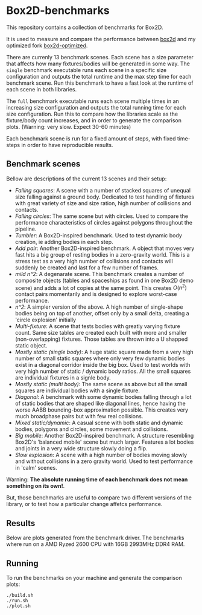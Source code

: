 # Box2D-benchmarks
This repository contains a collection of benchmarks for Box2D.

It is used to measure and compare the performance between [box2d](https://github.com/erincatto/box2d) and my optimized fork [box2d-optimized](https://github.com/mtsamis/box2d-optimized).

There are currenly 13 benchmark scenes. Each scene has a size parameter that affects how many fixtures/bodies will be generated in some way.
The `single` benchmark executable runs each scene in a specific size configuration and outputs the total runtime and the max step time for each benchmark scene.
Run this benchmark to have a fast look at the runtime of each scene in both libraries.

The `full` benchmark executable runs each scene multiple times in an increasing size configuration and outputs the total running time for each size configuration.
Run this to compare how the libraries scale as the fixture/body count increases, and in order to generate the comparison plots. (Warning: very slow. Expect 30-60 minutes)

Each benchmark scene is run for a fixed amount of steps, with fixed time-steps in order to have reproducible results.

## Benchmark scenes
Bellow are descriptions of the current 13 scenes and their setup:

- *Falling squares*: A scene with a number of stacked squares of unequal size falling against a ground body. Dedicated to test handling of fixtures with great variety of size and size ration, high number of collisions and contacts.
- *Falling circles*: The same scene but with circles. Used to compare the performance characteristics of circles against polygons throughout the pipeline.
- *Tumbler*: A Box2D-inspired benchmark. Used to test dynamic body creation, ie adding bodies in each step.
- *Add pair*: Another Box2D-inspired benchmark. A object that moves very fast hits a big group of resting bodies in a zero-gravity world. This is a stress test as a very high number of collisions and contacts will suddenly be created and last for a few number of frames.
- *mild n^2*: A degenarate scene. This benchmark creates a number of composite objects (tables and spaceships as found in one Box2D demo scene) and adds a lot of copies at the same point. This creates $O(n^2)$ contact pairs momentarily and is designed to explore worst-case performance.
- *n^2*: A simpler version of the above. A high number of single-shape bodies being on top of another, offset only by a small delta, creating a 'circle explosion' initially
- *Multi-fixture*: A scene that tests bodies with greatly varying fixture count. Same size tables are created each built with more and smaller (non-overlapping) fixtures. Those tables are thrown into a U shapped static object.
- *Mostly static (single body)*: A huge static square made from a very high number of small static squares where only very few dynamic bodies exist in a diagonal corridor inside the big box. Used to test worlds with very high number of static / dynamic body ratios. All the small squares are individual fixtures in a signle body. 
- *Mostly static (multi body)*: The same scene as above but all the small squares are individual bodies with a single fixture.
- *Diagonal*: A benchmark with some dynamic bodies falling through a lot of static bodies that are shaped like diagonal lines, hence having the worse AABB bounding-box approximation possible. This creates very much broadphase pairs but with few real collisions.
- *Mixed static/dynamic*: A casual scene with both static and dynamic bodies, polygons and circles, some movement and collisions. 
- *Big mobile*: Another Box2D-inspired benchmark. A structure resembling Box2D's 'balanced mobile' scene but much larger. Features a lot bodies and joints in a very wide structure slowly doing a flip.
- *Slow explosion*: A scene with a high number of bodies moving slowly and without collisions in a zero gravity world. Used to test performance in 'calm' scenes.

Warning: **The absolute running time of each benchmark does not mean something on its own!**.

But, those benchmarks are useful to compare two different versions of the library, or to test how a particular change affetcs performance.

## Results
Below are plots generated from the benchmark driver.
The benchmarks where run on a AMD Ryzed 2600 CPU with 16GB 2993MHz DDR4 RAM.

## Running

To run the benchmarks on your machine and generate the comparison plots:
```
./build.sh
./run.sh
./plot.sh
```
